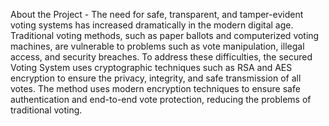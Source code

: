About the Project - 
The need for safe, transparent, and tamper-evident voting systems has increased dramatically in the modern digital age.  Traditional voting methods, such as paper ballots and computerized voting machines, are vulnerable to problems such as vote manipulation, illegal access, and security breaches.  To address these difficulties, the secured Voting System uses cryptographic techniques such as RSA and AES encryption to ensure the privacy, integrity, and safe transmission of all votes.  The method uses modern encryption techniques to ensure safe authentication and end-to-end vote protection, reducing the problems of traditional voting.
